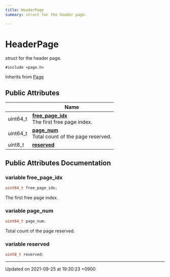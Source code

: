 ```yaml
---
title: HeaderPage
summary: struct for the header page. 

---
```


# HeaderPage



struct for the header page. 


`#include <page.h>`

Inherits from [Page](Classes/structPage.md)

## Public Attributes

|                | Name           |
| -------------- | -------------- |
| uint64_t | **[free_page_idx](Classes/structHeaderPage.md#variable-free-page-idx)** <br>The first free page index.  |
| uint64_t | **[page_num](Classes/structHeaderPage.md#variable-page-num)** <br>Total count of the page reserved.  |
| uint8_t | **[reserved](Classes/structHeaderPage.md#variable-reserved)**  |

## Public Attributes Documentation

### variable free_page_idx

```cpp
uint64_t free_page_idx;
```

The first free page index. 

### variable page_num

```cpp
uint64_t page_num;
```

Total count of the page reserved. 

### variable reserved

```cpp
uint8_t reserved;
```


-------------------------------

Updated on 2021-09-25 at 19:30:23 +0900